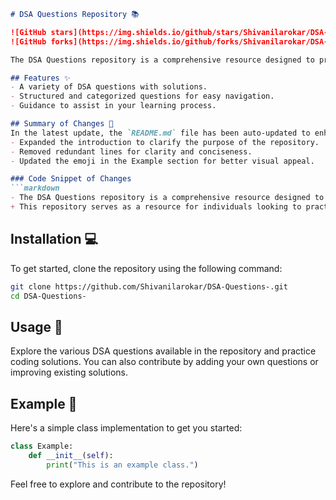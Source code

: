```markdown
# DSA Questions Repository 📚

![GitHub stars](https://img.shields.io/github/stars/Shivanilarokar/DSA-Questions-?style=social) 
![GitHub forks](https://img.shields.io/github/forks/Shivanilarokar/DSA-Questions-?style=social)

The DSA Questions repository is a comprehensive resource designed to provide a collection of Data Structures and Algorithms (DSA) questions to help you enhance your coding skills and prepare for technical interviews. This repository serves as a resource for individuals looking to practice and refine their DSA knowledge. It includes a variety of questions, solutions, and guidance to aid in your learning journey. Happy coding! 🎉

## Features ✨
- A variety of DSA questions with solutions.
- Structured and categorized questions for easy navigation.
- Guidance to assist in your learning process.

## Summary of Changes 📝
In the latest update, the `README.md` file has been auto-updated to enhance the description of the repository. The following changes were made:
- Expanded the introduction to clarify the purpose of the repository.
- Removed redundant lines for clarity and conciseness.
- Updated the emoji in the Example section for better visual appeal.

### Code Snippet of Changes
```markdown
- The DSA Questions repository is a comprehensive resource designed to provide a collection of Data Structures and Algorithms (DSA) questions to help you enhance your coding skills and prepare for technical interviews.
+ This repository serves as a resource for individuals looking to practice and refine their DSA knowledge. It includes a variety of questions, solutions, and guidance to aid in your learning journey. Happy coding! 🎉
```

## Installation 💻
To get started, clone the repository using the following command:
```bash
git clone https://github.com/Shivanilarokar/DSA-Questions-.git
cd DSA-Questions-
```

## Usage 📖
Explore the various DSA questions available in the repository and practice coding solutions. You can also contribute by adding your own questions or improving existing solutions.

## Example 🚀
Here's a simple class implementation to get you started:

```python
class Example:
    def __init__(self):
        print("This is an example class.")
```

Feel free to explore and contribute to the repository!
```